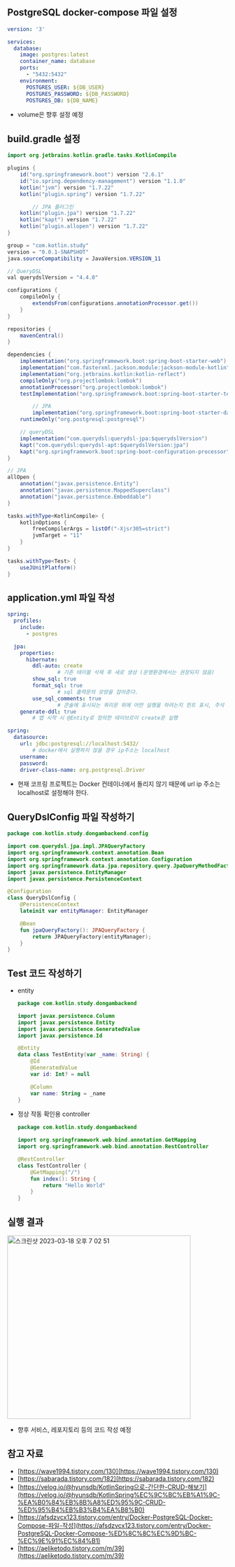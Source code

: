 ## PostgreSQL docker-compose 파일 설정

```yaml
version: '3'

services:
  database:
    image: postgres:latest
    container_name: database
    ports:
      - "5432:5432"
    environment:
      POSTGRES_USER: ${DB_USER}
      POSTGRES_PASSWORD: ${DB_PASSWORD}
      POSTGRES_DB: ${DB_NAME}
```

- volume은 향후 설정 예정

## build.gradle 설정

```java
import org.jetbrains.kotlin.gradle.tasks.KotlinCompile

plugins {
    id("org.springframework.boot") version "2.6.1"
    id("io.spring.dependency-management") version "1.1.0"
    kotlin("jvm") version "1.7.22"
    kotlin("plugin.spring") version "1.7.22"

		// JPA 플러그인
    kotlin("plugin.jpa") version "1.7.22"
    kotlin("kapt") version "1.7.22"
    kotlin("plugin.allopen") version "1.7.22"
}

group = "com.kotlin.study"
version = "0.0.1-SNAPSHOT"
java.sourceCompatibility = JavaVersion.VERSION_11

// QueryDSL
val querydslVersion = "4.4.0"

configurations {
    compileOnly {
        extendsFrom(configurations.annotationProcessor.get())
    }
}

repositories {
    mavenCentral()
}

dependencies {
    implementation("org.springframework.boot:spring-boot-starter-web")
    implementation("com.fasterxml.jackson.module:jackson-module-kotlin")
    implementation("org.jetbrains.kotlin:kotlin-reflect")
    compileOnly("org.projectlombok:lombok")
    annotationProcessor("org.projectlombok:lombok")
    testImplementation("org.springframework.boot:spring-boot-starter-test")

		// JPA
		implementation("org.springframework.boot:spring-boot-starter-data-jpa")
    runtimeOnly("org.postgresql:postgresql")

    // queryDSL
    implementation("com.querydsl:querydsl-jpa:$querydslVersion")
    kapt("com.querydsl:querydsl-apt:$querydslVersion:jpa")
    kapt("org.springframework.boot:spring-boot-configuration-processor")
}

// JPA
allOpen {
    annotation("javax.persistence.Entity")
    annotation("javax.persistence.MappedSuperclass")
    annotation("javax.persistence.Embeddable")
}

tasks.withType<KotlinCompile> {
    kotlinOptions {
        freeCompilerArgs = listOf("-Xjsr305=strict")
        jvmTarget = "11"
    }
}

tasks.withType<Test> {
    useJUnitPlatform()
}
```

## application.yml 파일 작성

```yaml
spring:
  profiles:
    include:
      - postgres

  jpa:
    properties:
      hibernate:
        ddl-auto: create   
				# 기존 테이블 삭제 후 새로 생성 (운영환경에서는 권장되지 않음)
        show_sql: true
        format_sql: true   
				# sql 출력문의 모양을 잡아준다.
        use_sql_comments: true   
				# 콘솔에 표시되는 쿼리문 위에 어떤 실행을 하려는지 힌트 표시, 주석 표시
    generate-ddl: true   
		# 앱 시작 시 @Entity로 정의한 테이브르이 create문 실행
```

```yaml
spring:
  datasource:
    url: jdbc:postgresql://localhost:5432/   
		# docker에서 실행하지 않을 경우 ip주소는 localhost
    username: 
    password: 
    driver-class-name: org.postgresql.Driver
```

- 현재 코프링 프로젝트는 Docker 컨테이너에서 돌리지 않기 때문에 url ip 주소는 localhost로 설정해야 한다.

## QueryDslConfig 파일 작성하기

```kotlin
package com.kotlin.study.dongambackend.config

import com.querydsl.jpa.impl.JPAQueryFactory
import org.springframework.context.annotation.Bean
import org.springframework.context.annotation.Configuration
import org.springframework.data.jpa.repository.query.JpaQueryMethodFactory
import javax.persistence.EntityManager
import javax.persistence.PersistenceContext

@Configuration
class QueryDslConfig {
    @PersistenceContext
    lateinit var entityManager: EntityManager

    @Bean
    fun jpaQueryFactory(): JPAQueryFactory {
        return JPAQueryFactory(entityManager);
    }
}
```

## Test 코드 작성하기

- entity
    
    ```kotlin
    package com.kotlin.study.dongambackend
    
    import javax.persistence.Column
    import javax.persistence.Entity
    import javax.persistence.GeneratedValue
    import javax.persistence.Id
    
    @Entity
    data class TestEntity(var _name: String) {
        @Id
        @GeneratedValue
        var id: Int? = null
    
        @Column
        var name: String = _name
    }
    ```
    
- 정상 작동 확인용 controller
    
    ```kotlin
    package com.kotlin.study.dongambackend
    
    import org.springframework.web.bind.annotation.GetMapping
    import org.springframework.web.bind.annotation.RestController
    
    @RestController
    class TestController {
        @GetMapping("/")
        fun index(): String {
            return "Hello World"
        }
    }
    ```
    

## 실행 결과

<img width="419" alt="스크린샷 2023-03-18 오후 7 02 51" src="https://user-images.githubusercontent.com/96467030/226101520-66142bea-a83c-4d13-bd4a-ceea7a5f9569.png">

- 향후 서비스, 레포지토리 등의 코드 작성 예정

## 참고 자료

- [https://wave1994.tistory.com/130](https://wave1994.tistory.com/130)
- [https://sabarada.tistory.com/182](https://sabarada.tistory.com/182)
- [https://velog.io/@hyunsdb/KotlinSpring으로-간단한-CRUD-해보기](https://velog.io/@hyunsdb/KotlinSpring%EC%9C%BC%EB%A1%9C-%EA%B0%84%EB%8B%A8%ED%95%9C-CRUD-%ED%95%B4%EB%B3%B4%EA%B8%B0)
- [https://afsdzvcx123.tistory.com/entry/Docker-PostgreSQL-Docker-Compose-파일-작성](https://afsdzvcx123.tistory.com/entry/Docker-PostgreSQL-Docker-Compose-%ED%8C%8C%EC%9D%BC-%EC%9E%91%EC%84%B1)
- [https://aeliketodo.tistory.com/m/39](https://aeliketodo.tistory.com/m/39)